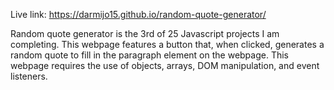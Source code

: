 Live link: https://darmijo15.github.io/random-quote-generator/

Random quote generator is the 3rd of 25 Javascript projects I am completing.
This webpage features a button that, when clicked, generates a random quote to fill in the paragraph element on the webpage.
This webpage requires the use of objects, arrays, DOM manipulation, and event listeners.

